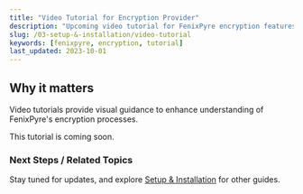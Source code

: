 ```yaml
---
title: "Video Tutorial for Encryption Provider"
description: "Upcoming video tutorial for FenixPyre encryption features."
slug: /03-setup-&-installation/video-tutorial
keywords: [fenixpyre, encryption, tutorial]
last_updated: 2023-10-01
---
```


## Why it matters
Video tutorials provide visual guidance to enhance understanding of FenixPyre's encryption processes.

This tutorial is coming soon.

### Next Steps / Related Topics
Stay tuned for updates, and explore [Setup & Installation](/03-setup-&-installation/index) for other guides.
